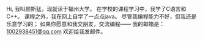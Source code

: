 Hi,
我叫颜斯猛，现就读于福州大学。
在学校的课程学习中，我学了C语言和C++。
课程之外，我在网上自学了一点点java。
尽管我编程能力不好，但我还是乐意学习的；
如果你愿意和我交朋友，交流编程——
我的邮箱是：1002938451@qq.com
欢迎给我发邮件。
